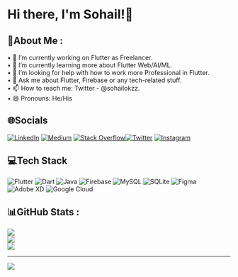 # Hi there, I'm Sohail!👋
## 💫About Me :
• 🔭 I’m currently working on Flutter as Freelancer.<br/>
• 🌱 I’m currently learning more about Flutter Web/AI/ML.<br/>
• 🤔 I’m looking for help with how to work more Professional in Flutter.<br/>
• 💬 Ask me about Flutter, Firebase or any tech-related stuff.<br/>
• 📫 How to reach me: Twitter - @sohailokzz. <br/>
• 😄 Pronouns: He/His<br/>

## 🌐Socials
[![LinkedIn](https://img.shields.io/badge/LinkedIn-%230077B5.svg?logo=linkedin&logoColor=white)](https://linkedin.com/in/sohailokzz) [![Medium](https://img.shields.io/badge/Medium-12100E?logo=medium&logoColor=white)](https://medium.com/@sohailokzz) [![Stack Overflow](https://img.shields.io/badge/-Stackoverflow-FE7A16?logo=stack-overflow&logoColor=white)](https://stackoverflow.com/users/sohailokzz)[![Twitter](https://img.shields.io/badge/Twitter-%231DA1F2.svg?logo=Twitter&logoColor=white)](https://twitter.com/sohailokzz) [![Instagram](https://img.shields.io/badge/Instagram-%23E4405F.svg?logo=Instagram&logoColor=white)](https://instagram.com/sohailokzz) 

## 💻Tech Stack
![Flutter](https://img.shields.io/badge/Flutter-%2302569B.svg?style=for-the-badge&logo=Flutter&logoColor=white) ![Dart](https://img.shields.io/badge/dart-%230175C2.svg?style=for-the-badge&logo=dart&logoColor=white) ![Java](https://img.shields.io/badge/java-%23ED8B00.svg?style=for-the-badge&logo=java&logoColor=white) ![Firebase](https://img.shields.io/badge/firebase-%23039BE5.svg?style=for-the-badge&logo=firebase) ![MySQL](https://img.shields.io/badge/mysql-%2300f.svg?style=for-the-badge&logo=mysql&logoColor=white) ![SQLite](https://img.shields.io/badge/sqlite-%2307405e.svg?style=for-the-badge&logo=sqlite&logoColor=white) 	![Figma](https://img.shields.io/badge/figma-%23F24E1E.svg?style=for-the-badge&logo=figma&logoColor=white) ![Adobe XD](https://img.shields.io/badge/Adobe%20XD-470137?style=for-the-badge&logo=Adobe%20XD&logoColor=#FF61F6) ![Google Cloud](https://img.shields.io/badge/Google%20Cloud-%234285F4.svg?style=for-the-badge&logo=google-cloud&logoColor=white)
## 📊GitHub Stats :
![](https://github-readme-stats.vercel.app/api?username=sohailokzz&theme=tokyonight&hide_border=false&include_all_commits=true&count_private=false)<br/>
![](https://github-readme-streak-stats.herokuapp.com/?user=sohailokzz&theme=tokyonight&hide_border=false)<br/>
![](https://github-readme-stats.vercel.app/api/top-langs/?username=sohailokzz&theme=tokyonight&hide_border=false&include_all_commits=true&count_private=false&layout=compact)

---
[![](https://visitcount.itsvg.in/api?id=sohailokzz&icon=0&color=1)](https://visitcount.itsvg.in)

